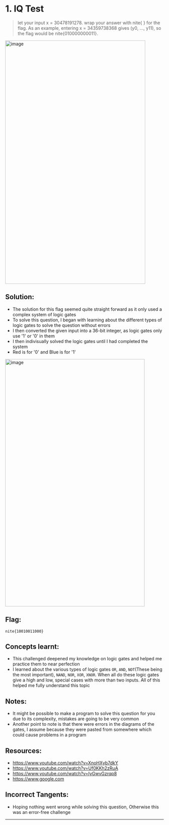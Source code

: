 # 1. IQ Test

> let your input x = 30478191278.
wrap your answer with nite{ } for the flag.
As an example, entering x = 34359738368 gives (y0, ..., y11), so the flag would be nite{010000000011}.

<img width="445" height="773" alt="image" src="https://github.com/user-attachments/assets/30663878-e8bd-4803-b731-bbed3b5b5c4c" />

## Solution:

- The solution for this flag seemed quite straight forward as it only used a complex system of logic gates
- To solve this question, I began with learning about the different types of logic gates to solve the question without errors
- I then converted the given input into a 36-bit integer, as logic gates only use '1' or '0' in them
- I then indivisually solved the logic gates until I had completed the system
- Red is for '0' and Blue is for '1'

<img width="443" height="786" alt="image" src="https://github.com/user-attachments/assets/1f754a5f-be3c-497c-841f-7822bb6ef9b9" />


## Flag:

```
nite{10010011000}
```

## Concepts learnt:

- This challenged deepened my knowledge on logic gates and helped me practice them to near perfection
- I learned about the various types of logic gates `OR`, `AND`, `NOT`(These being the most important), `NAND`, `NOR`, `XOR`, `XNOR`. When all do these logic gates give a high and low, special cases with more than two inputs. All of this helped me fully understand this topic

## Notes:

- It might be possible to make a program to solve this question for you due to its complexity, mistakes are going to be very common
- Another point to note is that there were errors in the diagrams of the gates, I assume because they were pasted from somewhere which could cause problems in a program

## Resources:

- https://www.youtube.com/watch?v=XnoHXyb7dkY
- https://www.youtube.com/watch?v=Uf0KKh2zRuA
- https://www.youtube.com/watch?v=IyGwvGzrqp8
- https://www.google.com

## Incorrect Tangents:
- Hoping nothing went wrong while solving this question, Otherwise this was an error-free challenge

***
